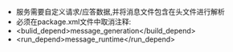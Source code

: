 * 服务需要自定义请求/应答数据,并将消息文件包含在头文件进行解析
* 必须在package.xml文件中取消注释:
* <bulid_depend>message_generation</build_depend>
* <run_depend>message_runtime</run_depend>
